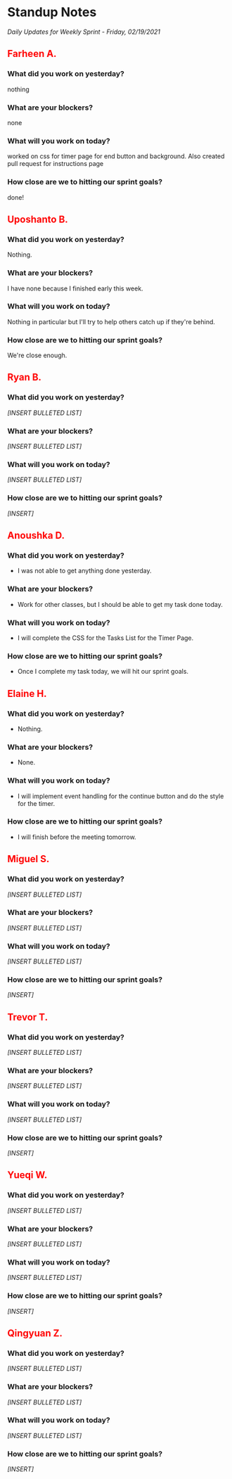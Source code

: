 # Standup Notes
*Daily Updates for Weekly Sprint - Friday, 02/19/2021*

## <span style="color: red;">Farheen A.</span> 

### What did you work on yesterday?
nothing

### What are your blockers?
none

### What will you work on today?
worked on css for timer page for end button and background. Also created pull request for instructions page

### How close are we to hitting our sprint goals?
done!

## <span style="color: red;">Uposhanto B.</span> 

### What did you work on yesterday?
Nothing.

### What are your blockers?
I have none because I finished early this week.

### What will you work on today?
Nothing in particular but I'll try to help others catch up if they're behind.

### How close are we to hitting our sprint goals?
We're close enough.

## <span style="color: red;">Ryan B.</span>

### What did you work on yesterday?
*[INSERT BULLETED LIST]*

### What are your blockers?
*[INSERT BULLETED LIST]*

### What will you work on today?
*[INSERT BULLETED LIST]*

### How close are we to hitting our sprint goals?
*[INSERT]*

## <span style="color: red;">Anoushka D.</span>

### What did you work on yesterday?
- I was not able to get anything done yesterday.

### What are your blockers?
- Work for other classes, but I should be able to get my task done today.

### What will you work on today?
- I will complete the CSS for the Tasks List for the Timer Page.

### How close are we to hitting our sprint goals?
- Once I complete my task today, we will hit our sprint goals.

## <span style="color: red;">Elaine H.</span>

### What did you work on yesterday?
- Nothing.

### What are your blockers?
- None.

### What will you work on today?
- I will implement event handling for the continue button and do the style for the timer.

### How close are we to hitting our sprint goals?
- I will finish before the meeting tomorrow.

## <span style="color: red;">Miguel S.</span>

### What did you work on yesterday?
*[INSERT BULLETED LIST]*

### What are your blockers?
*[INSERT BULLETED LIST]*

### What will you work on today?
*[INSERT BULLETED LIST]*

### How close are we to hitting our sprint goals?
*[INSERT]*

## <span style="color: red;">Trevor T.</span>

### What did you work on yesterday?
*[INSERT BULLETED LIST]*

### What are your blockers?
*[INSERT BULLETED LIST]*

### What will you work on today?
*[INSERT BULLETED LIST]*

### How close are we to hitting our sprint goals?
*[INSERT]*

## <span style="color: red;">Yueqi W.</span>

### What did you work on yesterday?
*[INSERT BULLETED LIST]*

### What are your blockers?
*[INSERT BULLETED LIST]*

### What will you work on today?
*[INSERT BULLETED LIST]*

### How close are we to hitting our sprint goals?
*[INSERT]*

## <span style="color: red;">Qingyuan Z.</span>

### What did you work on yesterday?
*[INSERT BULLETED LIST]*

### What are your blockers?
*[INSERT BULLETED LIST]*

### What will you work on today?
*[INSERT BULLETED LIST]*

### How close are we to hitting our sprint goals?
*[INSERT]*
